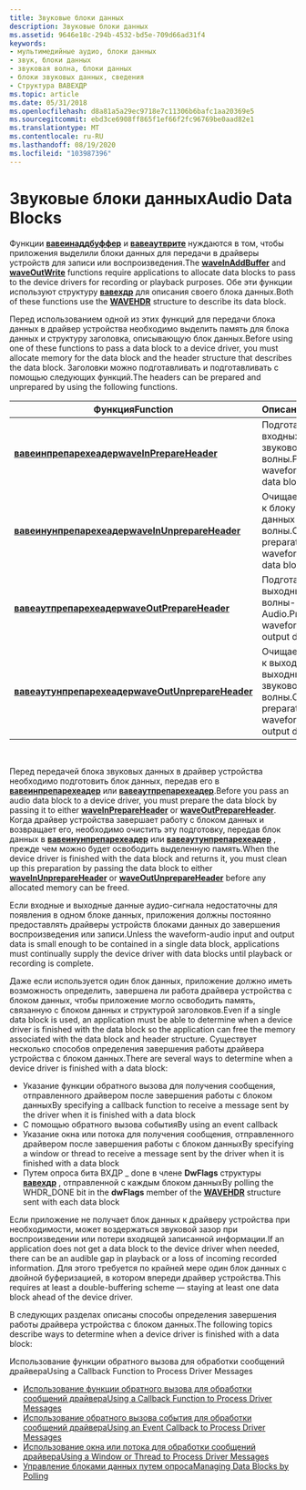 ```yaml
---
title: Звуковые блоки данных
description: Звуковые блоки данных
ms.assetid: 9646e18c-294b-4532-bd5e-709d66ad31f4
keywords:
- мультимедийные аудио, блоки данных
- звук, блоки данных
- звуковая волна, блоки данных
- блоки звуковых данных, сведения
- Структура ВАВЕХДР
ms.topic: article
ms.date: 05/31/2018
ms.openlocfilehash: d8a81a5a29ec9718e7c11306b6bafc1aa20369e5
ms.sourcegitcommit: ebd3ce6908ff865f1ef66f2fc96769be0aad82e1
ms.translationtype: MT
ms.contentlocale: ru-RU
ms.lasthandoff: 08/19/2020
ms.locfileid: "103987396"
---
```

# <a name="audio-data-blocks"></a><span data-ttu-id="0c663-108">Звуковые блоки данных</span><span class="sxs-lookup"><span data-stu-id="0c663-108">Audio Data Blocks</span></span>

<span data-ttu-id="0c663-109">Функции [**вавеинаддбуффер**](/windows/win32/api/mmeapi/nf-mmeapi-waveinaddbuffer) и [**вавеаутврите**](/windows/win32/api/mmeapi/nf-mmeapi-waveoutwrite) нуждаются в том, чтобы приложения выделили блоки данных для передачи в драйверы устройств для записи или воспроизведения.</span><span class="sxs-lookup"><span data-stu-id="0c663-109">The [**waveInAddBuffer**](/windows/win32/api/mmeapi/nf-mmeapi-waveinaddbuffer) and [**waveOutWrite**](/windows/win32/api/mmeapi/nf-mmeapi-waveoutwrite) functions require applications to allocate data blocks to pass to the device drivers for recording or playback purposes.</span></span> <span data-ttu-id="0c663-110">Обе эти функции используют структуру [**вавехдр**](/windows/win32/api/mmeapi/ns-mmeapi-wavehdr) для описания своего блока данных.</span><span class="sxs-lookup"><span data-stu-id="0c663-110">Both of these functions use the [**WAVEHDR**](/windows/win32/api/mmeapi/ns-mmeapi-wavehdr) structure to describe its data block.</span></span>

<span data-ttu-id="0c663-111">Перед использованием одной из этих функций для передачи блока данных в драйвер устройства необходимо выделить память для блока данных и структуру заголовка, описывающую блок данных.</span><span class="sxs-lookup"><span data-stu-id="0c663-111">Before using one of these functions to pass a data block to a device driver, you must allocate memory for the data block and the header structure that describes the data block.</span></span> <span data-ttu-id="0c663-112">Заголовки можно подготавливать и подготавливать с помощью следующих функций.</span><span class="sxs-lookup"><span data-stu-id="0c663-112">The headers can be prepared and unprepared by using the following functions.</span></span>



| <span data-ttu-id="0c663-113">Функция</span><span class="sxs-lookup"><span data-stu-id="0c663-113">Function</span></span>                                                 | <span data-ttu-id="0c663-114">Описание</span><span class="sxs-lookup"><span data-stu-id="0c663-114">Description</span></span>                                                      |
|----------------------------------------------------------|------------------------------------------------------------------|
| [<span data-ttu-id="0c663-115">**вавеинпрепарехеадер**</span><span class="sxs-lookup"><span data-stu-id="0c663-115">**waveInPrepareHeader**</span></span>](/windows/win32/api/mmeapi/nf-mmeapi-waveinprepareheader)       | <span data-ttu-id="0c663-116">Подготавливает блок входных данных звуковой волны.</span><span class="sxs-lookup"><span data-stu-id="0c663-116">Prepares a waveform-audio input data block.</span></span>                      |
| [<span data-ttu-id="0c663-117">**вавеинунпрепарехеадер**</span><span class="sxs-lookup"><span data-stu-id="0c663-117">**waveInUnprepareHeader**</span></span>](/windows/win32/api/mmeapi/nf-mmeapi-waveinunprepareheader)   | <span data-ttu-id="0c663-118">Очищает подготовку к блоку входных данных звуковой волны.</span><span class="sxs-lookup"><span data-stu-id="0c663-118">Cleans up the preparation on a waveform-audio input data block.</span></span>  |
| [<span data-ttu-id="0c663-119">**вавеаутпрепарехеадер**</span><span class="sxs-lookup"><span data-stu-id="0c663-119">**waveOutPrepareHeader**</span></span>](/windows/win32/api/mmeapi/nf-mmeapi-waveoutprepareheader)     | <span data-ttu-id="0c663-120">Подготавливает блок выходных данных волны-Audio.</span><span class="sxs-lookup"><span data-stu-id="0c663-120">Prepares a waveform-audio output data block.</span></span>                     |
| [<span data-ttu-id="0c663-121">**вавеаутунпрепарехеадер**</span><span class="sxs-lookup"><span data-stu-id="0c663-121">**waveOutUnprepareHeader**</span></span>](/windows/win32/api/mmeapi/nf-mmeapi-waveoutunprepareheader) | <span data-ttu-id="0c663-122">Очищает подготовку к выходному блоку выходных данных звуковой волны.</span><span class="sxs-lookup"><span data-stu-id="0c663-122">Cleans up the preparation on a waveform-audio output data block.</span></span> |



 

<span data-ttu-id="0c663-123">Перед передачей блока звуковых данных в драйвер устройства необходимо подготовить блок данных, передав его в [**вавеинпрепарехеадер**](/windows/win32/api/mmeapi/nf-mmeapi-waveinprepareheader) или [**вавеаутпрепарехеадер**](/windows/win32/api/mmeapi/nf-mmeapi-waveoutprepareheader).</span><span class="sxs-lookup"><span data-stu-id="0c663-123">Before you pass an audio data block to a device driver, you must prepare the data block by passing it to either [**waveInPrepareHeader**](/windows/win32/api/mmeapi/nf-mmeapi-waveinprepareheader) or [**waveOutPrepareHeader**](/windows/win32/api/mmeapi/nf-mmeapi-waveoutprepareheader).</span></span> <span data-ttu-id="0c663-124">Когда драйвер устройства завершает работу с блоком данных и возвращает его, необходимо очистить эту подготовку, передав блок данных в [**вавеинунпрепарехеадер**](/windows/win32/api/mmeapi/nf-mmeapi-waveinunprepareheader) или [**вавеаутунпрепарехеадер**](/windows/win32/api/mmeapi/nf-mmeapi-waveoutunprepareheader) , прежде чем можно будет освободить выделенную память.</span><span class="sxs-lookup"><span data-stu-id="0c663-124">When the device driver is finished with the data block and returns it, you must clean up this preparation by passing the data block to either [**waveInUnprepareHeader**](/windows/win32/api/mmeapi/nf-mmeapi-waveinunprepareheader) or [**waveOutUnprepareHeader**](/windows/win32/api/mmeapi/nf-mmeapi-waveoutunprepareheader) before any allocated memory can be freed.</span></span>

<span data-ttu-id="0c663-125">Если входные и выходные данные аудио-сигнала недостаточны для появления в одном блоке данных, приложения должны постоянно предоставлять драйверы устройств блоками данных до завершения воспроизведения или записи.</span><span class="sxs-lookup"><span data-stu-id="0c663-125">Unless the waveform-audio input and output data is small enough to be contained in a single data block, applications must continually supply the device driver with data blocks until playback or recording is complete.</span></span>

<span data-ttu-id="0c663-126">Даже если используется один блок данных, приложение должно иметь возможность определить, завершена ли работа драйвера устройства с блоком данных, чтобы приложение могло освободить память, связанную с блоком данных и структурой заголовков.</span><span class="sxs-lookup"><span data-stu-id="0c663-126">Even if a single data block is used, an application must be able to determine when a device driver is finished with the data block so the application can free the memory associated with the data block and header structure.</span></span> <span data-ttu-id="0c663-127">Существует несколько способов определения завершения работы драйвера устройства с блоком данных.</span><span class="sxs-lookup"><span data-stu-id="0c663-127">There are several ways to determine when a device driver is finished with a data block:</span></span>

-   <span data-ttu-id="0c663-128">Указание функции обратного вызова для получения сообщения, отправленного драйвером после завершения работы с блоком данных</span><span class="sxs-lookup"><span data-stu-id="0c663-128">By specifying a callback function to receive a message sent by the driver when it is finished with a data block</span></span>
-   <span data-ttu-id="0c663-129">С помощью обратного вызова события</span><span class="sxs-lookup"><span data-stu-id="0c663-129">By using an event callback</span></span>
-   <span data-ttu-id="0c663-130">Указание окна или потока для получения сообщения, отправленного драйвером после завершения работы с блоком данных</span><span class="sxs-lookup"><span data-stu-id="0c663-130">By specifying a window or thread to receive a message sent by the driver when it is finished with a data block</span></span>
-   <span data-ttu-id="0c663-131">Путем опроса бита ВХДР \_ done в члене **DwFlags** структуры [**вавехдр**](/windows/win32/api/mmeapi/ns-mmeapi-wavehdr) , отправленной с каждым блоком данных</span><span class="sxs-lookup"><span data-stu-id="0c663-131">By polling the WHDR\_DONE bit in the **dwFlags** member of the [**WAVEHDR**](/windows/win32/api/mmeapi/ns-mmeapi-wavehdr) structure sent with each data block</span></span>

<span data-ttu-id="0c663-132">Если приложение не получает блок данных к драйверу устройства при необходимости, может воздержаться звуковой зазор при воспроизведении или потери входящей записанной информации.</span><span class="sxs-lookup"><span data-stu-id="0c663-132">If an application does not get a data block to the device driver when needed, there can be an audible gap in playback or a loss of incoming recorded information.</span></span> <span data-ttu-id="0c663-133">Для этого требуется по крайней мере один блок данных с двойной буферизацией, в котором впереди драйвер устройства.</span><span class="sxs-lookup"><span data-stu-id="0c663-133">This requires at least a double-buffering scheme — staying at least one data block ahead of the device driver.</span></span>

<span data-ttu-id="0c663-134">В следующих разделах описаны способы определения завершения работы драйвера устройства с блоком данных.</span><span class="sxs-lookup"><span data-stu-id="0c663-134">The following topics describe ways to determine when a device driver is finished with a data block:</span></span>

<span data-ttu-id="0c663-135">Использование функции обратного вызова для обработки сообщений драйвера</span><span class="sxs-lookup"><span data-stu-id="0c663-135">Using a Callback Function to Process Driver Messages</span></span>

-   [<span data-ttu-id="0c663-136">Использование функции обратного вызова для обработки сообщений драйвера</span><span class="sxs-lookup"><span data-stu-id="0c663-136">Using a Callback Function to Process Driver Messages</span></span>](using-a-callback-function-to-process-driver-messages.md)
-   [<span data-ttu-id="0c663-137">Использование обратного вызова события для обработки сообщений драйвера</span><span class="sxs-lookup"><span data-stu-id="0c663-137">Using an Event Callback to Process Driver Messages</span></span>](using-an-callback-to-process-driver-messages.md)
-   [<span data-ttu-id="0c663-138">Использование окна или потока для обработки сообщений драйвера</span><span class="sxs-lookup"><span data-stu-id="0c663-138">Using a Window or Thread to Process Driver Messages</span></span>](using-a-window-or-thread-to-process-driver-messages.md)
-   [<span data-ttu-id="0c663-139">Управление блоками данных путем опроса</span><span class="sxs-lookup"><span data-stu-id="0c663-139">Managing Data Blocks by Polling</span></span>](managing-data-blocks-by-polling.md)

 

 